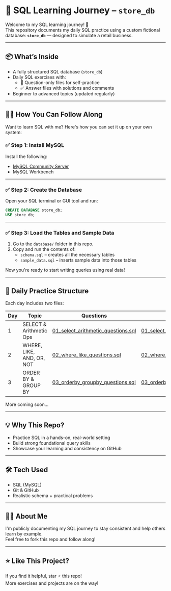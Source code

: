 # 📘 SQL Learning Journey – `store_db`

Welcome to my SQL learning journey! 🚀  
This repository documents my daily SQL practice using a custom fictional database: **`store_db`** — designed to simulate a retail business.

---

## 📦 What’s Inside

- A fully structured SQL database (`store_db`)
- Daily SQL exercises with:
  - 📄 Question-only files for self-practice
  - ✅ Answer files with solutions and comments
- Beginner to advanced topics (updated regularly)

---

## 🧑‍💻 How You Can Follow Along

Want to learn SQL with me? Here's how you can set it up on your own system:

### ✅ Step 1: Install MySQL

Install the following:

- [MySQL Community Server](https://dev.mysql.com/downloads/mysql/)
- MySQL Workbench

---

### ✅ Step 2: Create the Database

Open your SQL terminal or GUI tool and run:

```sql
CREATE DATABASE store_db;
USE store_db;
```

---

### ✅ Step 3: Load the Tables and Sample Data

1. Go to the `database/` folder in this repo.
2. Copy and run the contents of:
   - `schema.sql` – creates all the necessary tables
   - `sample_data.sql` – inserts sample data into those tables

Now you're ready to start writing queries using real data!

---

## 📅 Daily Practice Structure

Each day includes two files:

| Day | Topic                          | Questions                                                                 | Answers                                                                  |
|-----|--------------------------------|---------------------------------------------------------------------------|--------------------------------------------------------------------------|
| 1   | SELECT & Arithmetic Ops        | [01_select_arithmetic_questions.sql](exercises/01_select_arithmetic_questions.sql) | [01_select_arithmetic_answers.sql](exercises/01_select_arithmetic_answers.sql) |
| 2   | WHERE, LIKE, AND, OR, NOT      | [02_where_like_questions.sql](exercises/02_where_like_questions.sql)     | [02_where_like_answers.sql](exercises/02_where_like_answers.sql)         |
| 3   | ORDER BY & GROUP BY            | [03_orderby_groupby_questions.sql](exercises/03_orderby_groupby_questions.sql) | [03_orderby_groupby_answers.sql](exercises/03_orderby_groupby_answers.sql) |


More coming soon...

---

## 💡 Why This Repo?

- Practice SQL in a hands-on, real-world setting
- Build strong foundational query skills
- Showcase your learning and consistency on GitHub

---

## 🛠 Tech Used

- SQL (MySQL)
- Git & GitHub
- Realistic schema + practical problems

---

## 🙋‍♀️ About Me

I'm publicly documenting my SQL journey to stay consistent and help others learn by example.  
Feel free to fork this repo and follow along!

---

## ⭐ Like This Project?

If you find it helpful, star ⭐ this repo!  
More exercises and projects are on the way!
